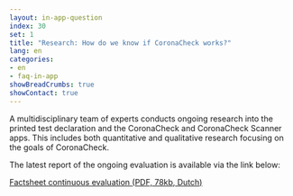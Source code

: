 ```yaml
---
layout: in-app-question
index: 30
set: 1
title: "Research: How do we know if CoronaCheck works?"
lang: en
categories:
- en
- faq-in-app
showBreadCrumbs: true
showContact: true
---
```

A multidisciplinary team of experts conducts ongoing research into the printed test declaration and the CoronaCheck and CoronaCheck Scanner apps. This includes both quantitative and qualitative research focusing on the goals of CoronaCheck.

The latest report of the ongoing evaluation is available via the link below:

<a href="/media/Factsheet_doorlopende_evaluatie.pdf" rel="noopener noreferrer" hreflang="nl" target="_blank">Factsheet continuous evaluation (PDF, 78kb, Dutch)</a>
